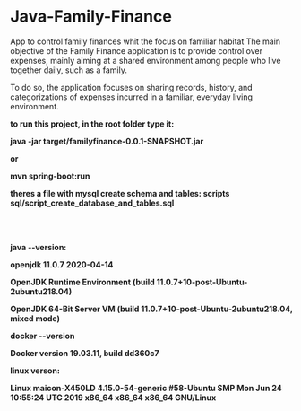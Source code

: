 # Java-Family-Finance
<p>App to control family finances whit the focus on familiar habitat  The main objective of the Family Finance application is to provide control over expenses, mainly aiming at a shared environment among people who live together daily, such as a family. <p>To do so, the application focuses on sharing records, history, and categorizations of expenses incurred in a familiar, everyday living environment.

<p><b>to run this project, in the root folder type it:
<p><b>  java -jar target/familyfinance-0.0.1-SNAPSHOT.jar
<p> or 
<p><b> mvn spring-boot:run 
 
<p><b>theres a file with mysql create schema and tables:
<b> scripts sql/script_create_database_and_tables.sql

<br><br>
<p>java --version:
<p>openjdk 11.0.7 2020-04-14
<p>OpenJDK Runtime Environment (build 11.0.7+10-post-Ubuntu-2ubuntu218.04)
<p>OpenJDK 64-Bit Server VM (build 11.0.7+10-post-Ubuntu-2ubuntu218.04, mixed mode)
<p>docker --version
<p>Docker version 19.03.11, build dd360c7
<p>linux verson:
<p>Linux maicon-X450LD 4.15.0-54-generic #58-Ubuntu SMP Mon Jun 24 10:55:24 UTC 2019 x86_64 x86_64 x86_64 GNU/Linux
